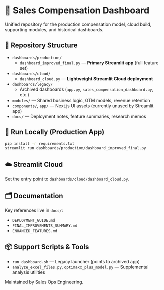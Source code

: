 # 💎 Sales Compensation Dashboard

Unified repository for the production compensation model, cloud build, supporting modules, and historical dashboards.

## 📁 Repository Structure

- `dashboards/production/`
  - `dashboard_improved_final.py` — **Primary Streamlit app** (full feature set)
- `dashboards/cloud/`
  - `dashboard_cloud.py` — **Lightweight Streamlit Cloud deployment**
- `dashboards/legacy/`
  - Archived dashboards (`app.py`, `sales_compensation_dashboard.py`, etc.)
- `modules/` — Shared business logic, GTM models, revenue retention
- `components/`, `app/` — Next.js UI assets (currently unused by Streamlit app)
- `docs/` — Deployment notes, feature summaries, research memos

## 🚀 Run Locally (Production App)

```bash
pip install -r requirements.txt
streamlit run dashboards/production/dashboard_improved_final.py
```

## ☁️ Streamlit Cloud

Set the entry point to `dashboards/cloud/dashboard_cloud.py`.

## 🗂 Documentation

Key references live in `docs/`:

- `DEPLOYMENT_GUIDE.md`
- `FINAL_IMPROVEMENTS_SUMMARY.md`
- `ENHANCED_FEATURES.md`

## 📦 Support Scripts & Tools

- `run_dashboard.sh` — Legacy launcher (points to archived app)
- `analyze_excel_files.py`, `optimaxx_plus_model.py` — Supplemental analysis utilities

Maintained by Sales Ops Engineering.
